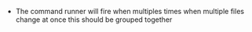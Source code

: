 * The command runner will fire when multiples times when multiple files change at once this should be grouped together
